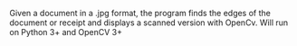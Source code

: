 Given a document in a .jpg format, the program finds the edges of the document or receipt and displays a scanned version with OpenCv. Will run on Python 3+ and OpenCV 3+
